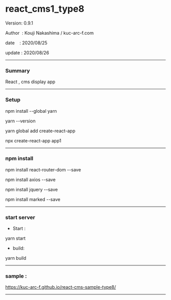 ﻿# react_cms1_type8

 Version: 0.9.1

 Author  : Kouji Nakashima / kuc-arc-f.com

 date    : 2020/08/25

 update  : 2020/08/26

***
### Summary

React , cms display app


***
### Setup

npm install --global yarn

yarn --version

yarn global add create-react-app

npx create-react-app app1


***
### npm install

npm install react-router-dom --save

npm install axios --save

npm install jquery --save

npm install marked --save

***
### start server
* Start :

yarn start

* build:

yarn build


***
### sample :

https://kuc-arc-f.github.io/react-cms-sample-type8/

***

